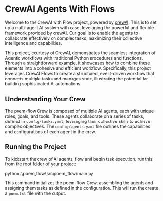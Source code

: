 # CrewAI Agents With Flows

Welcome to the CrewAI with Flow project, powered by [crewAI](https://crewai.com). This is to set up a multi-agent AI system with ease, leveraging the powerful and flexible framework provided by crewAI. Our goal is to enable the agents to collaborate effectively on complex tasks, maximizing their collective intelligence and capabilities.

This project, courtesy of CrewAI, demonstrates the seamless integration of Agentic workflows with traditional Python procedures and functions. Through a straightforward example, it showcases how to combine these elements into a cohesive and efficient workflow. Specifically, this project leverages CrewAI Flows to create a structured, event-driven workflow that connects multiple tasks and manages state, illustrating the potential for building sophisticated AI automations.


## Understanding Your Crew

The poem-flow Crew is composed of multiple AI agents, each with unique roles, goals, and tools. These agents collaborate on a series of tasks, defined in `config/tasks.yaml`, leveraging their collective skills to achieve complex objectives. The `config/agents.yaml` file outlines the capabilities and configurations of each agent in the crew.


## Running the Project

To kickstart the crew of AI agents, flow and begin task execution, run this from the root folder of your project:

python .\poem_flow\src\poem_flow\main.py

This command initializes the poem-flow Crew, assembling the agents and assigning them tasks as defined in the configuration. This will run the create a `poem.txt` file with the output.
